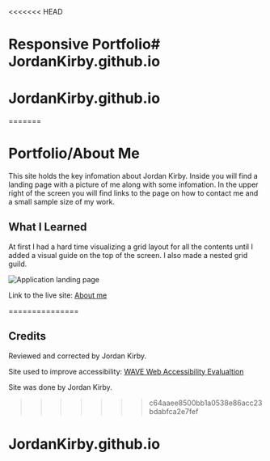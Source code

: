 <<<<<<< HEAD
# Responsive Portfolio# JordanKirby.github.io
# JordanKirby.github.io
=======
# Portfolio/About Me

This site holds the key infomation about Jordan Kirby. Inside you will find a landing page with a picture of me along with some infomation. In the upper right of the screen you will find links to the page on how to contact me and a small sample size of my work.

## What I Learned

At first I had a hard time visualizing a grid layout for all the contents until I added a visual guide on the top of the screen. I also made a nested grid guild.


![Application landing page](https://feizhi255.github.io/Responsive-Portfolio/Assets/Images/2020-08-01.png)

Link to the live site: [About me](https://feizhi255.github.io/Responsive-Portfolio/)

===============
## Credits

Reviewed and corrected by Jordan Kirby.

Site used to improve accessibility: [WAVE Web Accessibility Evalualtion](https://wave.webaim.org/)

Site was done by Jordan Kirby.
>>>>>>> c64aaee8500bb1a0538e86acc23bdabfca2e7fef
# JordanKirby.github.io
